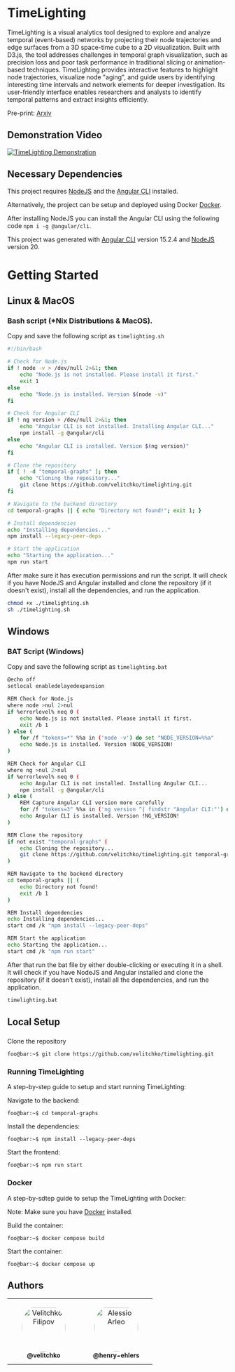 # TimeLighting

TimeLighting is a visual analytics tool designed to explore and analyze temporal (event-based) networks by projecting their node trajectories and edge surfaces from a 3D space-time cube to a 2D visualization. Built with D3.js, the tool addresses challenges in temporal graph visualization, such as precision loss and poor task performance in traditional slicing or animation-based techniques. TimeLighting provides interactive features to highlight node trajectories, visualize node "aging", and guide users by identifying interesting time intervals and network elements for deeper investigation. Its user-friendly interface enables researchers and analysts to identify temporal patterns and extract insights efficiently.

Pre-print: [Arxiv]()

## Demonstration Video
[![TimeLighting Demonstration](https://img.youtube.com/vi/GqBbqNR07rA/0.jpg)](https://youtu.be/GqBbqNR07rA)

## Necessary Dependencies
This project requires [NodeJS](https://nodejs.org/en) and the [Angular CLI](https://github.com/angular/angular-cli) installed.

Alternatively, the project can be setup and deployed using Docker [Docker](https://www.docker.com/).

After installing NodeJS you can install the Angular CLI using the following code `npm i -g @angular/cli`.

This project was generated with [Angular CLI](https://github.com/angular/angular-cli) version 15.2.4 and [NodeJS](https://nodejs.org/en) version 20.

# Getting Started

## Linux & MacOS
### Bash script (*Nix Distributions & MacOS).

Copy and save the following script as ```timelighting.sh```

```bash
#!/bin/bash

# Check for Node.js 
if ! node -v > /dev/null 2>&1; then
    echo "Node.js is not installed. Please install it first."
    exit 1
else 
    echo "Node.js is installed. Version $(node -v)"
fi

# Check for Angular CLI
if ! ng version > /dev/null 2>&1; then
    echo "Angular CLI is not installed. Installing Angular CLI..."
    npm install -g @angular/cli
else
    echo "Angular CLI is installed. Version $(ng version)"
fi

# Clone the repository
if [ ! -d "temporal-graphs" ]; then
    echo "Cloning the repository..."
    git clone https://github.com/velitchko/timelighting.git
fi

# Navigate to the backend directory
cd temporal-graphs || { echo "Directory not found!"; exit 1; }

# Install dependencies
echo "Installing dependencies..."
npm install --legacy-peer-deps

# Start the application
echo "Starting the application..."
npm run start
```

After make sure it has execution permissions and run the script.
It will check if you have NodeJS and Angular installed and clone the repository (if it doesn't exist), install all the dependencies, and run the application.
```bash
chmod +x ./timelighting.sh
sh ./timelighting.sh
```

## Windows
### BAT Script (Windows)
Copy and save the following script as ```timelighting.bat```

```bash
@echo off
setlocal enabledelayedexpansion

REM Check for Node.js
where node >nul 2>nul
if %errorlevel% neq 0 (
    echo Node.js is not installed. Please install it first.
    exit /b 1
) else (
    for /f "tokens=*" %%a in ('node -v') do set "NODE_VERSION=%%a"
    echo Node.js is installed. Version !NODE_VERSION!
)

REM Check for Angular CLI
where ng >nul 2>nul
if %errorlevel% neq 0 (
    echo Angular CLI is not installed. Installing Angular CLI...
    npm install -g @angular/cli
) else (
    REM Capture Angular CLI version more carefully
    for /f "tokens=3" %%a in ('ng version ^| findstr "Angular CLI:"') do set "NG_VERSION=%%a"
    echo Angular CLI is installed. Version !NG_VERSION!
)

REM Clone the repository
if not exist "temporal-graphs" (
    echo Cloning the repository...
    git clone https://github.com/velitchko/timelighting.git temporal-graphs
)

REM Navigate to the backend directory
cd temporal-graphs || (
    echo Directory not found!
    exit /b 1
)

REM Install dependencies
echo Installing dependencies...
start cmd /k "npm install --legacy-peer-deps"

REM Start the application
echo Starting the application...
start cmd /k "npm run start"
```

After that run the bat file by either double-clicking or executing it in a shell.
It will check if you have NodeJS and Angular installed and clone the repository (if it doesn't exist), install all the dependencies, and run the application.
```bash
timelighting.bat
```

## Local Setup

###
Clone the repository
```console
foo@bar:~$ git clone https://github.com/velitchko/timelighting.git
```

### Running TimeLighting
A step-by-step guide to setup and start running TimeLighting:

Navigate to the backend:
```console
foo@bar:~$ cd temporal-graphs
```
Install the dependencies:
```console
foo@bar:~$ npm install --legacy-peer-deps
```
Start the frontend:
```console
foo@bar:~$ npm run start
```

### Docker
A step-by-sdtep guide to setup the TimeLighting with Docker: 

Note: Make sure you have [Docker](https://www.docker.com/) installed.

Build the container:
```console
foo@bar:~$ docker compose build
```
Start the container:
```console
foo@bar:~$ docker compose up
```

## Authors

<table>
<tr>
    <td align="center" style="word-wrap: break-word; width: 150.0; height: 150.0">
        <a href="https://github.com/velitchko">
            <img src=https://github.com/velitchko.png width="100;"  style="border-radius:50%;align-items:center;justify-content:center;overflow:hidden;padding-top:10px" alt="Velitchko Filipov"/>
            <br />
            <sub style="font-size:14px"><b>@velitchko</b></sub>
        </a>
    </td>
    <td align="center" style="word-wrap: break-word; width: 150.0; height: 150.0">
        <a href=https://github.com/EngAAlex>
            <img src=https://github.com/EngAAlex.png width="100;"  style="border-radius:50%;align-items:center;justify-content:center;overflow:hidden;padding-top:10px" alt="Alessio Arleo"/>
            <br />
            <sub style="font-size:14px"><b>@henry-ehlers</b></sub>
        </a>
    </td>
</tr>
</table>

